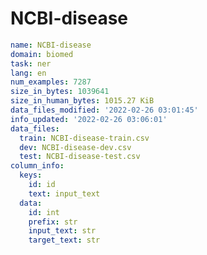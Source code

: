 # NCBI-disease
 
<!-- MARKDOWN-AUTO-DOCS:START (CODE:src=../../../../ekorpkit/resources/datasets/t5/NCBI-disease.yaml) -->
<!-- The below code snippet is automatically added from ../../../../ekorpkit/resources/datasets/t5/NCBI-disease.yaml -->
```yaml
name: NCBI-disease
domain: biomed
task: ner
lang: en
num_examples: 7287
size_in_bytes: 1039641
size_in_human_bytes: 1015.27 KiB
data_files_modified: '2022-02-26 03:01:45'
info_updated: '2022-02-26 03:06:01'
data_files:
  train: NCBI-disease-train.csv
  dev: NCBI-disease-dev.csv
  test: NCBI-disease-test.csv
column_info:
  keys:
    id: id
    text: input_text
  data:
    id: int
    prefix: str
    input_text: str
    target_text: str
```
<!-- MARKDOWN-AUTO-DOCS:END -->
